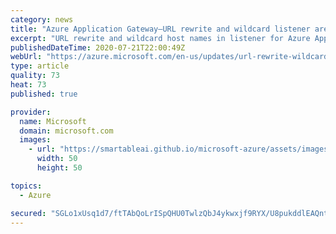 ```yaml
---
category: news
title: "Azure Application Gateway—URL rewrite and wildcard listener are now in preview"
excerpt: "URL rewrite and wildcard host names in listener for Azure Application Gateway are now available in preview. Use URL rewrite to rewrite the host name, path, and query string of the request URL. Use the wildcard listener capability add wildcard characters and configure up to five host names per listener."
publishedDateTime: 2020-07-21T22:00:49Z
webUrl: "https://azure.microsoft.com/en-us/updates/url-rewrite-wildcard-listener-preview/"
type: article
quality: 73
heat: 73
published: true

provider:
  name: Microsoft
  domain: microsoft.com
  images:
    - url: "https://smartableai.github.io/microsoft-azure/assets/images/organizations/microsoft.com-50x50.jpg"
      width: 50
      height: 50

topics:
  - Azure

secured: "SGLo1xUsq1d7/ftTAbQoLrISpQHU0TwlzQbJ4ykwxjf9RYX/U8pukddlEAQntY6CRWSkEB8i9DdP2h0g8yAmAtb8jFLrswNtbZJFh5PTEjDPXLdZ3LrZejbisIXr5CbhtfMAptzETGbcCmSw0K6w8PkYs5cG6dwD3SXLmokYSWfV86WwIP5g1St4VGEoRIGBv6TKskcAxT3iOZ3Ief5UgPNFMGp8c0QeplGDCPZslS2Gfp3lyMZaIviLdl0HcNotUvrXidTYWNuV3wKCpbf7kEWmlA/qERmogxBYk7w9VLV+hmFH8VdpjKDijilr5Ppq3L4gQqiqV9N5l2dxD9x+sw==;dSv2G0O/96KXli5mTDS4UQ=="
---
```


